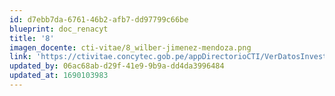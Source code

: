 ```yaml
---
id: d7ebb7da-6761-46b2-afb7-dd97799c66be
blueprint: doc_renacyt
title: '8'
imagen_docente: cti-vitae/8_wilber-jimenez-mendoza.png
link: 'https://ctivitae.concytec.gob.pe/appDirectorioCTI/VerDatosInvestigador.do?id_investigador=28299'
updated_by: 06ac68ab-d29f-41e9-9b9a-dd4da3996484
updated_at: 1690103983
---
```

